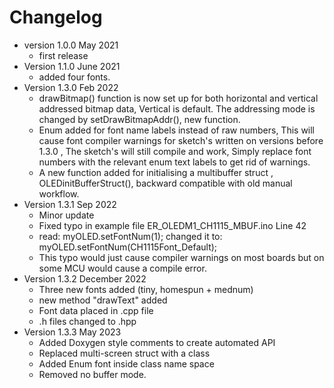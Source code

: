 # Changelog

* version 1.0.0 May 2021
	* first release
* Version 1.1.0 June 2021
	* added four fonts.
* Version 1.3.0 Feb 2022
	* drawBitmap() function is now set up for both horizontal and vertical addressed bitmap data,
	  Vertical is default. The addressing mode is changed by setDrawBitmapAddr(), new function.  
	* Enum added for font name labels instead of raw numbers, 
	  This will cause font compiler warnings for sketch's written on versions before 1.3.0 , 
	  The sketch's will still compile and work,
	  Simply replace font numbers  with the relevant enum text labels to get rid of warnings. 
	* A new function added for initialising a multibuffer struct , OLEDinitBufferStruct(),
	  backward compatible with old manual workflow.  
* Version 1.3.1 Sep 2022
	* Minor update
	* Fixed typo in example file ER_OLEDM1_CH1115_MBUF.ino  Line 42 
	* read: myOLED.setFontNum(1); changed it to: myOLED.setFontNum(CH1115Font_Default);
	* This typo would just cause compiler warnings on most boards but on some MCU would cause a compile error.
* Version 1.3.2 December 2022
	* Three new fonts added (tiny, homespun + mednum)
	* new method "drawText" added
	* Font data placed in .cpp file 
	* .h files changed to .hpp
* Version 1.3.3 May 2023
	* Added Doxygen style comments to create automated API
	* Replaced multi-screen struct with a class 
	* Added Enum font inside class name space
	* Removed no buffer mode.  
